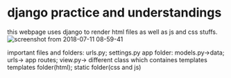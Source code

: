 # django practice and understandings
this webpage uses django to render html files as well as js and css stuffs.
![screenshot from 2018-07-11 08-59-41](https://user-images.githubusercontent.com/36894305/42573010-f7960506-84e8-11e8-8def-1785b3bde82e.png)

important files and folders: urls.py; settings.py
app folder: models.py->data; urls-> app routes; view.py-> different class which containes templates
templates folder(html); static folder(css and js)
